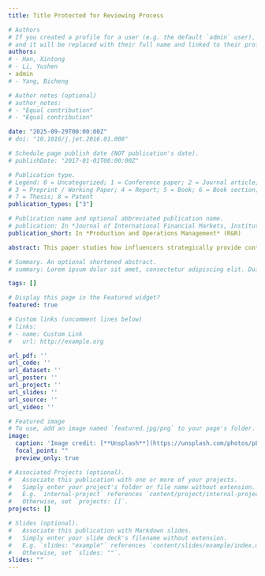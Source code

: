 ```yaml
---
title: Title Protected for Reviewing Process

# Authors
# If you created a profile for a user (e.g. the default `admin` user), write the username (folder name) here
# and it will be replaced with their full name and linked to their profile.
authors:
# - Han, Xintong
# - Li, Yushen
- admin
# - Yang, Bicheng

# Author notes (optional)
# author_notes:
# - "Equal contribution"
# - "Equal contribution"

date: "2025-09-29T00:00:00Z"
# doi: "10.1016/j.jet.2016.01.008"

# Schedule page publish date (NOT publication's date).
# publishDate: "2017-01-01T00:00:00Z"

# Publication type.
# Legend: 0 = Uncategorized; 1 = Conference paper; 2 = Journal article;
# 3 = Preprint / Working Paper; 4 = Report; 5 = Book; 6 = Book section;
# 7 = Thesis; 8 = Patent
publication_types: ["3"]

# Publication name and optional abbreviated publication name.
# publication: In *Journal of International Financial Markets, Institutions and Money*
publication_short: In *Production and Operations Management* (R&R)

abstract: This paper studies how influencers strategically provide content on a content platform. Using a theoretical model, we introduce two types of strategies that influencers employ to provide content on online platforms. An influencer chooses either to answer a wide range of questions (broad-coverage strategy) or to only answer some specialized questions (focus strategy). Using data from the largest Chinese Question-and-Answer (Q&A) platform, we study how influencers’ strategies for content provision are affected by their peers. Our data includes the number of answers each influencer provides and the type of topics related to each answer, which allows us to construct statistical measures to define the focus level of an influencer on content provision. Observing the follower network of influencers further allows us to evaluate the effect of network peers on an influencer’ choice of content provision strategy. We find that the focus level of influencers on content provision is significantly and positively affected by peers who have a high online reputation. This finding indicates that social networking is an effective tool for channeling content diversification and reduces users’ uncertainty on the type of content to contribute.

# Summary. An optional shortened abstract.
# summary: Lorem ipsum dolor sit amet, consectetur adipiscing elit. Duis posuere tellus ac convallis placerat. Proin tincidunt magna sed ex sollicitudin condimentum.

tags: []

# Display this page in the Featured widget?
featured: true

# Custom links (uncomment lines below)
# links:
# - name: Custom Link
#   url: http://example.org

url_pdf: ''
url_code: ''
url_dataset: ''
url_poster: ''
url_project: ''
url_slides: ''
url_source: ''
url_video: ''

# Featured image
# To use, add an image named `featured.jpg/png` to your page's folder.
image:
  caption: 'Image credit: [**Unsplash**](https://unsplash.com/photos/pLCdAaMFLTE)'
  focal_point: ""
  preview_only: true

# Associated Projects (optional).
#   Associate this publication with one or more of your projects.
#   Simply enter your project's folder or file name without extension.
#   E.g. `internal-project` references `content/project/internal-project/index.md`.
#   Otherwise, set `projects: []`.
projects: []

# Slides (optional).
#   Associate this publication with Markdown slides.
#   Simply enter your slide deck's filename without extension.
#   E.g. `slides: "example"` references `content/slides/example/index.md`.
#   Otherwise, set `slides: ""`.
slides: ""
---
```

